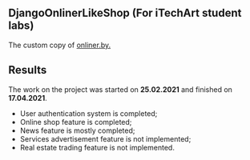 ## DjangoOnlinerLikeShop (For iTechArt student labs)
The custom copy of [onliner.by.](https://www.onliner.by/) 

## Results
The work on the project was started on **25.02.2021** and finished on **17.04.2021**.
- User authentication system is completed;
- Online shop feature is completed;
- News feature is mostly completed;
- Services advertisement feature is not implemented;
- Real estate trading feature is not implemented.
